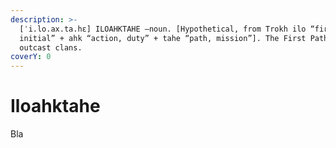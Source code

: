 ```yaml
---
description: >-
  [ˈi.lo.ax.ta.hɛ] ILOAHKTAHE –noun. [Hypothetical, from Trokh ilo “first,
  initial” + ahk “action, duty” + tahe “path, mission”]. The First Path. Aslan
  outcast clans.
coverY: 0
---
```


# Iloahktahe

Bla
